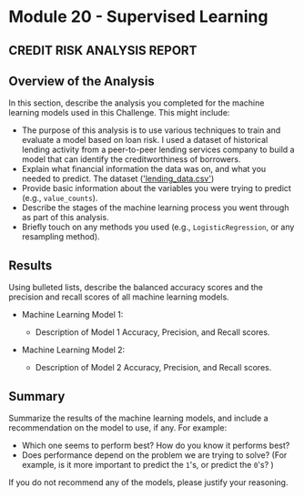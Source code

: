 # Module 20 - Supervised Learning

## CREDIT RISK ANALYSIS REPORT
## Overview of the Analysis

In this section, describe the analysis you completed for the machine learning models used in this Challenge. This might include:

* The purpose of this analysis is to use various techniques to train and evaluate a model based on loan risk. I used a dataset of historical lending activity from a peer-to-peer lending services company to build a model that can identify the creditworthiness of borrowers. 
* Explain what financial information the data was on, and what you needed to predict. The dataset (['lending_data.csv'](https://github.com/rperez025/credit-risk-classification/blob/main/Credit_Risk/lending_data.csv))
* Provide basic information about the variables you were trying to predict (e.g., `value_counts`).
* Describe the stages of the machine learning process you went through as part of this analysis.
* Briefly touch on any methods you used (e.g., `LogisticRegression`, or any resampling method).

## Results

Using bulleted lists, describe the balanced accuracy scores and the precision and recall scores of all machine learning models.

* Machine Learning Model 1:
  * Description of Model 1 Accuracy, Precision, and Recall scores.



* Machine Learning Model 2:
  * Description of Model 2 Accuracy, Precision, and Recall scores.

## Summary

Summarize the results of the machine learning models, and include a recommendation on the model to use, if any. For example:
* Which one seems to perform best? How do you know it performs best?
* Does performance depend on the problem we are trying to solve? (For example, is it more important to predict the `1`'s, or predict the `0`'s? )

If you do not recommend any of the models, please justify your reasoning.
